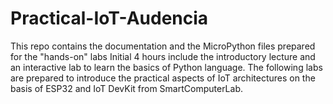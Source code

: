 # Practical-IoT-Audencia
This repo contains the documentation and the MicroPython files prepared for the "hands-on" labs
Initial 4 hours include the introductory lecture and an interactive lab to learn the basics of Python language.
The following labs are prepared to introduce the practical aspects of IoT architectures on the basis of ESP32 and IoT DevKit from SmartComputerLab.
